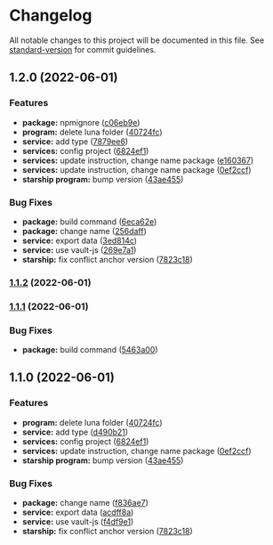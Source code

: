 # Changelog

All notable changes to this project will be documented in this file. See [standard-version](https://github.com/conventional-changelog/standard-version) for commit guidelines.

## 1.2.0 (2022-06-01)


### Features

* **package:** npmignore ([c06eb9e](https://github.com/coin98/coin98-starship/commit/c06eb9e2149a6ebd49a4f91a9dddbb57cc670f7e))
* **program:** delete luna folder ([40724fc](https://github.com/coin98/coin98-starship/commit/40724fca0173e7a6710a2d8668b1b91c935ebf15))
* **service:** add type ([7879ee6](https://github.com/coin98/coin98-starship/commit/7879ee6bcf85a5bb2a732c2cf5d7246aea2de34f))
* **services:** config project ([6824ef1](https://github.com/coin98/coin98-starship/commit/6824ef184411e5d40adad8b472c87ec74dd0173e))
* **services:** update instruction, change name package ([e160367](https://github.com/coin98/coin98-starship/commit/e160367a93d70801a116915a71cba81cda2c89c3))
* **services:** update instruction, change name package ([0ef2ccf](https://github.com/coin98/coin98-starship/commit/0ef2ccf89ffc53c308d9904deca5ec3474922885))
* **starship program:** bump version ([43ae455](https://github.com/coin98/coin98-starship/commit/43ae4556786744b8d11d8b628ff32756125bb626))


### Bug Fixes

* **package:** build command ([6eca62e](https://github.com/coin98/coin98-starship/commit/6eca62e48bf44daada22a380b5f8df614d549858))
* **package:** change name ([256daff](https://github.com/coin98/coin98-starship/commit/256daff744f0ca68950e46fe409039645f52c1aa))
* **service:** export data ([3ed814c](https://github.com/coin98/coin98-starship/commit/3ed814c82ee57823bc4a83043e45b4347ec30faa))
* **service:** use vault-js ([269e7a1](https://github.com/coin98/coin98-starship/commit/269e7a18c647ba9135fe6fa3b7307a26544de85a))
* **starship:** fix conflict anchor version ([7823c18](https://github.com/coin98/coin98-starship/commit/7823c1802d66ded08ad3a5620d232913e685e1d8))

### [1.1.2](https://github.com/coin98/coin98-starship/compare/v1.1.1...v1.1.2) (2022-06-01)

### [1.1.1](https://github.com/coin98/coin98-starship/compare/v1.1.0...v1.1.1) (2022-06-01)


### Bug Fixes

* **package:** build command ([5463a00](https://github.com/coin98/coin98-starship/commit/5463a004eef4dbb535014f44a17a1b6e27329180))

## 1.1.0 (2022-06-01)


### Features

* **program:** delete luna folder ([40724fc](https://github.com/coin98/coin98-starship/commit/40724fca0173e7a6710a2d8668b1b91c935ebf15))
* **service:** add type ([d490b21](https://github.com/coin98/coin98-starship/commit/d490b2173dd677a1af672174c8395e77f67aa16d))
* **services:** config project ([6824ef1](https://github.com/coin98/coin98-starship/commit/6824ef184411e5d40adad8b472c87ec74dd0173e))
* **services:** update instruction, change name package ([0ef2ccf](https://github.com/coin98/coin98-starship/commit/0ef2ccf89ffc53c308d9904deca5ec3474922885))
* **starship program:** bump version ([43ae455](https://github.com/coin98/coin98-starship/commit/43ae4556786744b8d11d8b628ff32756125bb626))


### Bug Fixes

* **package:** change name ([f836ae7](https://github.com/coin98/coin98-starship/commit/f836ae7bd8aac1be18745d3b9bb63a68c370baff))
* **service:** export data ([acdff8a](https://github.com/coin98/coin98-starship/commit/acdff8ab46d8966f754bf9a44359a61e1a902b80))
* **service:** use vault-js ([f4df9e1](https://github.com/coin98/coin98-starship/commit/f4df9e1356698a26a81972b922c4a893c6dd7ae0))
* **starship:** fix conflict anchor version ([7823c18](https://github.com/coin98/coin98-starship/commit/7823c1802d66ded08ad3a5620d232913e685e1d8))
